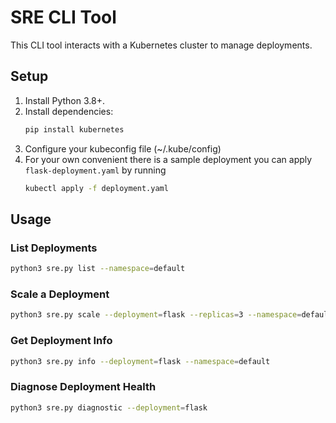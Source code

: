 # SRE CLI Tool

This CLI tool interacts with a Kubernetes cluster to manage deployments.

## Setup

1. Install Python 3.8+.
2. Install dependencies:
   ```bash
   pip install kubernetes
3. Configure your kubeconfig file (~/.kube/config)
4. For your own convenient there is a sample deployment you can apply `flask-deployment.yaml` by running
   ```bash
   kubectl apply -f deployment.yaml

## Usage

### List Deployments
```bash
python3 sre.py list --namespace=default
```
### Scale a Deployment
```bash
python3 sre.py scale --deployment=flask --replicas=3 --namespace=default
```
### Get Deployment Info
```bash
python3 sre.py info --deployment=flask --namespace=default
```
### Diagnose Deployment Health
```bash
python3 sre.py diagnostic --deployment=flask
```